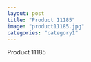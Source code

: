 ```yaml
---
layout: post
title: "Product 11185"
image: "product11185.jpg"
categories: "category1"
---
```

Product 11185
